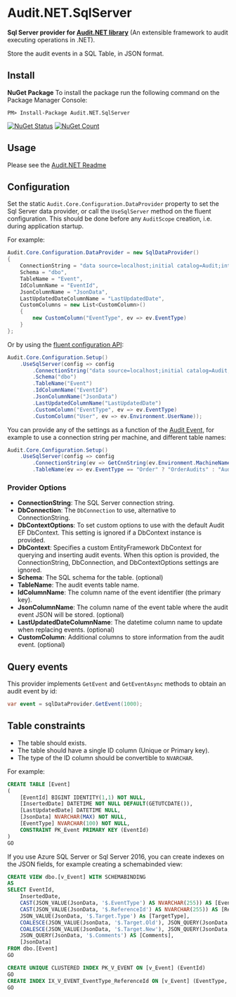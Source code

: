# Audit.NET.SqlServer
**Sql Server provider for [Audit.NET library](https://github.com/thepirat000/Audit.NET)** (An extensible framework to audit executing operations in .NET).

Store the audit events in a SQL Table, in JSON format.

## Install

**NuGet Package** 
To install the package run the following command on the Package Manager Console:

```
PM> Install-Package Audit.NET.SqlServer
```

[![NuGet Status](https://img.shields.io/nuget/v/Audit.NET.SqlServer.svg?style=flat)](https://www.nuget.org/packages/Audit.NET.SqlServer/)
[![NuGet Count](https://img.shields.io/nuget/dt/Audit.NET.SqlServer.svg)](https://www.nuget.org/packages/Audit.NET.SqlServer/)

## Usage
Please see the [Audit.NET Readme](https://github.com/thepirat000/Audit.NET#usage)

## Configuration
Set the static `Audit.Core.Configuration.DataProvider` property to set the Sql Server data provider, or call the `UseSqlServer` method on the fluent configuration. This should be done before any `AuditScope` creation, i.e. during application startup.

For example:
```c#
Audit.Core.Configuration.DataProvider = new SqlDataProvider()
{
    ConnectionString = "data source=localhost;initial catalog=Audit;integrated security=true;",
    Schema = "dbo",
    TableName = "Event",
    IdColumnName = "EventId",
    JsonColumnName = "JsonData",
    LastUpdatedDateColumnName = "LastUpdatedDate",
    CustomColumns = new List<CustomColumn>()
    {
        new CustomColumn("EventType", ev => ev.EventType)
    }
};
```

Or by using the [fluent configuration API](https://github.com/thepirat000/Audit.NET#configuration-fluent-api):
```c#
Audit.Core.Configuration.Setup()
    .UseSqlServer(config => config
        .ConnectionString("data source=localhost;initial catalog=Audit;integrated security=true;")
        .Schema("dbo")
        .TableName("Event")
        .IdColumnName("EventId")
        .JsonColumnName("JsonData")
        .LastUpdatedColumnName("LastUpdatedDate")
        .CustomColumn("EventType", ev => ev.EventType)        
        .CustomColumn("User", ev => ev.Environment.UserName));
```

You can provide any of the settings as a function of the [Audit Event](https://github.com/thepirat000/Audit.NET#usage), 
for example to use a connection string per machine, and different table names:

```c#
Audit.Core.Configuration.Setup()
    .UseSqlServer(config => config
        .ConnectionString(ev => GetCnnString(ev.Environment.MachineName))
        .TableName(ev => ev.EventType == "Order" ? "OrderAudits" : "Audits"));
```


### Provider Options

- **ConnectionString**: The SQL Server connection string.
- **DbConnection**: The `DbConnection` to use, alternative to ConnectionString.
- **DbContextOptions**: To set custom options to use with the default Audit EF DbContext. This setting is ignored if a DbContext instance is provided.
- **DbContext**: Specifies a custom EntityFramework DbContext for querying and inserting audit events. When this option is provided, the ConnectionString, DbConnection, and DbContextOptions settings are ignored.
- **Schema**: The SQL schema for the table. (optional)
- **TableName**: The audit events table name.
- **IdColumnName**: The column name of the event identifier (the primary key).
- **JsonColumnName**: The column name of the event table where the audit event JSON will be stored. (optional)
- **LastUpdatedDateColumnName**: The datetime column name to update when replacing events. (optional)
- **CustomColumn**: Additional columns to store information from the audit event. (optional)

## Query events

This provider implements `GetEvent` and `GetEventAsync` methods to obtain an audit event by id:

```c#
var event = sqlDataProvider.GetEvent(1000);
```

## Table constraints

- The table should exists. 
- The table should have a single ID column (Unique or Primary key).
- The type of the ID column should be convertible to `NVARCHAR`.

For example:
```SQL
CREATE TABLE [Event]
(
    [EventId] BIGINT IDENTITY(1,1) NOT NULL,
    [InsertedDate] DATETIME NOT NULL DEFAULT(GETUTCDATE()),
    [LastUpdatedDate] DATETIME NULL,
    [JsonData] NVARCHAR(MAX) NOT NULL,
    [EventType] NVARCHAR(100) NOT NULL,
    CONSTRAINT PK_Event PRIMARY KEY (EventId)
)
GO
```

If you use Azure SQL Server or Sql Server 2016, you can create indexes on the JSON fields, for example creating a schemabinded view:

```SQL
CREATE VIEW dbo.[v_Event] WITH SCHEMABINDING
AS
SELECT EventId, 
    InsertedDate,
    CAST(JSON_VALUE(JsonData, '$.EventType') AS NVARCHAR(255)) AS [EventType],
    CAST(JSON_VALUE(JsonData, '$.ReferenceId') AS NVARCHAR(255)) AS [ReferenceId],
    JSON_VALUE(JsonData, '$.Target.Type') As [TargetType],
    COALESCE(JSON_VALUE(JsonData, '$.Target.Old'), JSON_QUERY(JsonData, '$.Target.Old')) AS [TargetOld],
    COALESCE(JSON_VALUE(JsonData, '$.Target.New'), JSON_QUERY(JsonData, '$.Target.New')) AS [TargetNew],
    JSON_QUERY(JsonData, '$.Comments') AS [Comments],
    [JsonData]
FROM dbo.[Event]
GO

CREATE UNIQUE CLUSTERED INDEX PK_V_EVENT ON [v_Event] (EventId)
GO
CREATE INDEX IX_V_EVENT_EventType_ReferenceId ON [v_Event] (EventType, ReferenceId)
GO
```
